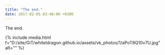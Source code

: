 ```yaml
---
title: "The end."
date: 2017-02-05 03:48:00 +0300
---
```


The end.

{% include media.html f="D:/site/GiT/whiteldragon.github.io/assets/vk_photos/1/aPoT8Q10v7U.jpg" alt="" %}
